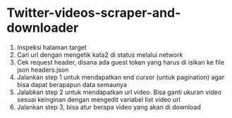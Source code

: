 # Twitter-videos-scraper-and-downloader

1. Inspeksi halaman target
2. Cari url dengan mengetik kata2 di status melalui network
3. Cek request header, disana ada guest token yang harus di isikan ke file json headers.json
4. Jalankan step 1 untuk mendapatkan end cursor (untuk pagination) agar bisa dapat berapapun data semaunya
5. Jalabkan step 2 untuk mendapatkan url video. Bisa ganti ukuran video sesuai keinginan dengan mengedit variabel list video url
6. Jalankan step 3, bisa atur berapa video yang akan di download
